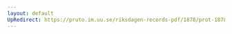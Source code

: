 ```yaml
---
layout: default
UpRedirect: https://pruto.im.uu.se/riksdagen-records-pdf/1878/prot-1878--fk--043/prot-1878--fk--043_030.pdf
---
```

